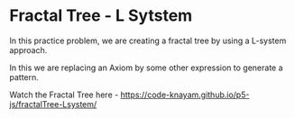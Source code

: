 # Fractal Tree - L Sytstem

In this practice problem, we are creating a fractal tree by using a L-system approach.

In this we are replacing an Axiom by some other expression to generate a pattern.


Watch the Fractal Tree here -
https://code-knayam.github.io/p5-js/fractalTree-Lsystem/
